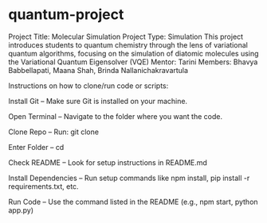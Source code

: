 # quantum-project

Project Title: Molecular Simulation
Project Type: Simulation
This project introduces students to quantum chemistry through the lens of variational quantum algorithms, focusing on the simulation of diatomic molecules using the Variational Quantum Eigensolver (VQE)
Mentor: Tarini
Members: Bhavya Babbellapati, Maana Shah, Brinda Nallanichakravartula

Instructions on how to clone/run code or scripts:

Install Git – Make sure Git is installed on your machine.

Open Terminal – Navigate to the folder where you want the code.

Clone Repo – Run: git clone <repo-url>

Enter Folder – cd <repo-folder-name>

Check README – Look for setup instructions in README.md

Install Dependencies – Run setup commands like npm install, pip install -r requirements.txt, etc.

Run Code – Use the command listed in the README (e.g., npm start, python app.py)
